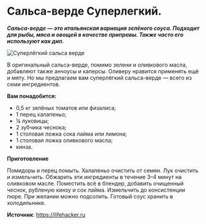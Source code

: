 # Сальса-верде Суперлегкий.

_**Сальса-верде — это итальянская вариация зелёного соуса. Подходит для рыбы, мяса и овощей в качестве приправы. Также часто его используют как дип.**_

![Суперлёгкий сальса верде](/images/Kulinar/Sous/salsa-verde.jpg 'Суперлёгкий сальса верде')

В оригинальный сальса-верде, помимо зелени и оливкового масла, добавляют также анчоусы и каперсы. Оливеру нравится применять ещё и мяту. Но мы предлагаем вам суперлёгкий сальса-верде — всего из семи ингредиентов.

**Вам понадобится:**

- 0,5 кг зелёных томатов или физалиса;
- 1 перец халапеньо;
- ¼ луковицы;
- 2 зубчика чеснока;
- 1 столовая ложка сока лайма или лимона;
- 1 столовая ложка оливкового масла;
- кинза.

**Приготовление**

Помидоры и перец помыть. Халапеньо очистить от семян. Лук очистить и измельчить. Обжарить эти ингредиенты в течение 3–4 минут на оливковом масле. Поместить всё в блендер, добавить очищенный чеснок, рубленую кинзу и сок лайма. Измельчить до консистенции пюре. При желании можно подсолить. Готовый соус хранить в холодильнике.

**Источник**: https://lifehacker.ru

